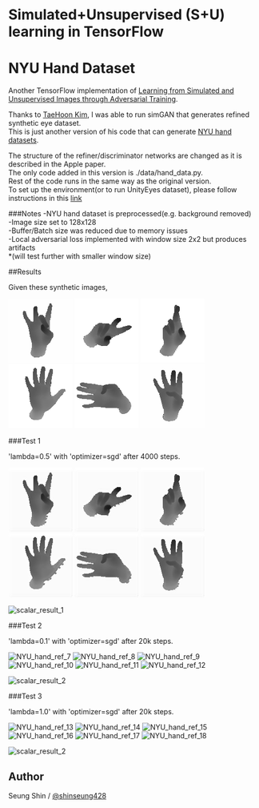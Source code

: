 # Simulated+Unsupervised (S+U) learning in TensorFlow
# NYU Hand Dataset

Another TensorFlow implementation of [Learning from Simulated and Unsupervised Images through Adversarial Training](https://arxiv.org/abs/1612.07828).

Thanks to [TaeHoon Kim](http://carpedm20.github.io), I was able to run simGAN that generates refined synthetic eye dataset.  
This is just another version of his code that can generate [NYU hand datasets](http://cims.nyu.edu/~tompson/NYU_Hand_Pose_Dataset.htm).


The structure of the refiner/discriminator networks are changed as it is described in the Apple paper.  
The only code added in this version is ./data/hand_data.py.  
Rest of the code runs in the same way as the original version.  
To set up the environment(or to run UnityEyes dataset), please follow instructions in this [link](https://github.com/carpedm20/simulated-unsupervised-tensorflow)

###Notes
-NYU hand dataset is preprocessed(e.g. background removed)  
-Image size set to 128x128  
-Buffer/Batch size was reduced due to memory issues  
-Local adversarial loss implemented with window size 2x2 but produces artifacts  
*(will test further with smaller window size)  


##Results

Given these synthetic images,

![NYU_hand_synt_1](./results/synt_1.png)
![NYU_hand_synt_2](./results/synt_2.png)
![NYU_hand_synt_3](./results/synt_3.png)
![NYU_hand_synt_4](./results/synt_4.png)
![NYU_hand_synt_5](./results/synt_5.png)
![NYU_hand_synt_6](./results/synt_6.png)

###Test 1

'lambda=0.5' with 'optimizer=sgd' after 4000 steps.  

![NYU_hand_ref_1](./results/refined_1.png)
![NYU_hand_ref_2](./results/refined_2.png)
![NYU_hand_ref_3](./results/refined_3.png)
![NYU_hand_ref_4](./results/refined_4.png)
![NYU_hand_ref_5](./results/refined_5.png)
![NYU_hand_ref_6](./results/refined_6.png)

![scalar_result_1](./results/scalar_result_1.png)

###Test 2

'lambda=0.1' with 'optimizer=sgd' after 20k steps.  

![NYU_hand_ref_7](./results/refined_0.5_1.png)
![NYU_hand_ref_8](./results/refined_0.5_2.png)
![NYU_hand_ref_9](./results/refined_0.5_3.png)
![NYU_hand_ref_10](./results/refined_0.5_4.png)
![NYU_hand_ref_11](./results/refined_0.5_5.png)
![NYU_hand_ref_12](./results/refined_0.5_6.png)

![scalar_result_2](./results/scalar_result_2.png)

###Test 3

'lambda=1.0' with 'optimizer=sgd' after 20k steps.  

![NYU_hand_ref_13](./results/refined_1.0_1.png)
![NYU_hand_ref_14](./results/refined_1.0_2.png)
![NYU_hand_ref_15](./results/refined_1.0_3.png)
![NYU_hand_ref_16](./results/refined_1.0_4.png)
![NYU_hand_ref_17](./results/refined_1.0_5.png)
![NYU_hand_ref_18](./results/refined_1.0_6.png)

![scalar_result_2](./results/scalar_result_2.png)


## Author

Seung Shin / [@shinseung428](http://shinseung428.github.io)


